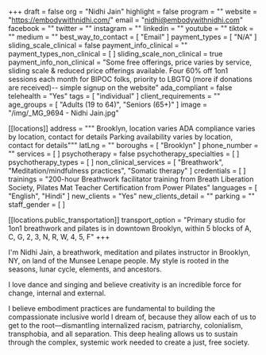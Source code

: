 +++
draft = false
org = "Nidhi Jain"
highlight = false
program = ""
website = "https://embodywithnidhi.com/"
email = "nidhi@embodywithnidhi.com"
facebook = ""
twitter = ""
instagram = ""
linkedin = ""
youtube = ""
tiktok = ""
medium = ""
best_way_to_contact = [ "Email" ]
payment_types = [ "N/A" ]
sliding_scale_clinical = false
payment_info_clinical = ""
payment_types_non_clinical = [ ]
sliding_scale_non_clinical = true
payment_info_non_clinical = "Some free offerings, price varies by service, sliding scale & reduced price offerings available. Four 60% off 1on1 sessions each month for BIPOC folks, priority to LBGTQ (more if donations are received)-- simple signup on the website"
ada_compliant = false
telehealth = "Yes"
tags = [ "individual" ]
client_requirements = ""
age_groups = [ "Adults (19 to 64)", "Seniors (65+)" ]
image = "/img/_MG_9694 - Nidhi Jain.jpg"

[[locations]]
address = """
Brooklyn, location varies
ADA compliance varies by location, contact for details
Parking availability varies by location, contact for details"""
latLng = ""
boroughs = [ "Brooklyn" ]
phone_number = ""
services = [ ]
psychotherapy = false
psychotherapy_specialties = [ ]
psychotherapy_types = [ ]
non_clinical_services = [
  "Breathwork",
  "Meditation/mindfulness practices",
  "Somatic therapy"
]
credentials = [ ]
trainings = "200-hour Breathwork facilitator training from Breath Liberation Society, Pilates Mat Teacher Certification from Power Pilates"
languages = [ "English", "Hindi" ]
new_clients = "Yes"
new_clients_detail = ""
parking = ""
staff_gender = [ ]

  [[locations.public_transportation]]
  transport_option = "Primary studio for 1on1 breathwork and pilates is in downtown Brooklyn, within 5 blocks of A, C, G, 2, 3, N, R, W, 4, 5, F"
+++

I'm Nidhi Jain, a breathwork, meditation and pilates instructor in Brooklyn, NY, on land of the Munsee Lenape people. My style is rooted in the seasons, lunar cycle, elements, and ancestors.

I love dance and singing and believe creativity is an incredible force for change, internal and external.

I believe embodiment practices are fundamental to building the compassionate inclusive world I dream of, because they allow each of us to get to the root—dismantling internalized racism, patriarchy, colonialism, transphobia, and all separation. This deep healing allows us to sustain through the complex, systemic work needed to create a just, free society.
